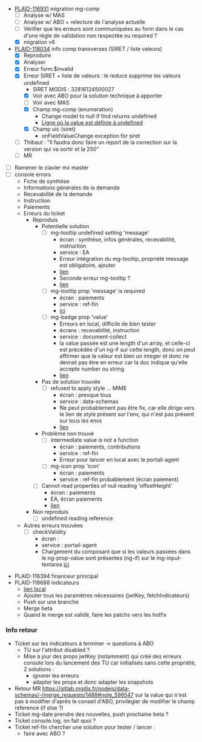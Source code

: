 
-  [PLAID-116931](https://jira.mgdis.fr/browse/PLAID-116931) migration mg-comp
	- [ ] Analyse w/ MAS
	- [ ] Analyse w/ ABO + relecture de l'analyse actuelle
	- [ ] Vérifier que les erreurs sont communiquées au form dans le cas d'une règle de validation non respectée ou required ?
	- [x] migration v6
-  [PLAID-118034](https://jira.mgdis.fr/browse/PLAID-118034) info comp transverses (SIRET / liste valeurs)
	- [x] Reproduire
	- [x] Analyser
	- [x] Erreur form.$invalid
	- [x] Erreur SIRET + liste de valeurs : le reduce supprime les valeurs undefined
		- SIRET MGDIS : 32816124500027
		- [x] Voir avec ABO pour la solution technique à apporter
		- [ ] Voir avec MAS
		- [x] Champ mg-comp (enumeration)
			-  Change model to null if find returns undefined
			- [Ligne où la value est définie à undefined](https://gitlab.mgdis.fr/nodejs/data-schemas/-/blob/beta-november/client/app/components/tenant/forms/form-fields/components/enumeration-type/enumeration-type.js#L273 "https://gitlab.mgdis.fr/nodejs/data-schemas/-/blob/beta-november/client/app/components/tenant/forms/form-fields/components/enumeration-type/enumeration-type.js#L273")
		- [x] Champ uic (siret)
			- onFieldValueChange exception for siret
	- [ ] Thibaut : "Il faudra donc faire un report de la correction sur la version qui va sortir et la 250"
	- [ ] MR
- [ ] Ramener le clavier mx master
- [ ] console errors
	- Fiche de synthèse
	- Informations générales de la demande
	- Recevabilité de la demande
	- Instruction
	- Paiements
	- Erreurs du ticket
		- Reproduis
			- Potentielle solution
				- [ ] mg-tooltip undefined setting 'message' 
					- écran : synthèse, infos générales, recevabilité, instruction
					- service : EA
					- Erreur intégration du mg-tooltip, propriété message est obligatoire, ajouter 
					- [lien](https://gitlab.mgdis.fr/angular/portail-agent-aides/-/blob/beta-november/app/src/aides/dossier/suivi-de-dossier/aides-suivi-de-dossier.html#L69)
					- Seconde erreur mg-tooltip ?
					- [lien](https://gitlab.mgdis.fr/angular/portail-agent-aides/-/blob/beta-november/app/modules/aides/aides-directives/recevabilite/recevabilite.html#L87)
				- [ ] mg-tooltip prop 'message' is required
					- écran : paiements
					- service : ref-fin 
					- [ici](https://gitlab.mgdis.fr/nodejs/referentiel-financement/-/blob/beta-november/apps/client-legacy/components/demandes-paiement/liste-paiements/liste-paiements.component.html#L68)
				- [ ] mg-badge prop 'value'
					- Erreurs en local, difficile de bien tester
					- écrans : recevabilité, instruction
					- service : document-collect
					- la value passée est une length d'un array, et celle-ci est précédée d'un ng-if sur cette length, donc on peut affirmer que la valeur est bien un integer et donc ne devrait pas être en erreur car la doc indique qu'elle accepte number ou string
					- [lien](https://gitlab.mgdis.fr/nodejs/document-collect/-/blob/alpha-oscar/apps/client/app/common/piece-form/piece-form.html#L34)
			- Pas de solution trouvée
				- [ ] refused to apply style ... MIME
					- écran : presque tous
					- service : data-schemas
					- Ne peut probablement pas être fix, car elle dirige vers le lien de style présent sur l'env, qui n'est pas présent sur tous les envs
					- [lien](https://gitlab.mgdis.fr/nodejs/data-schemas/-/blob/beta-november/client/index.html#L11)
			- Problème non trouvé
				- [ ] intermediate value is not a function
					- écran : paiements, contributions
					- service : ref-fin 
					- Erreur pour lancer en local avec le portail-agent
				- [ ] mg-icon prop 'icon'
					- écran : paiements
					- service : ref-fin probablement (écran paiement)
			- [ ] Cannot read properties of null reading 'offsetHeight'
				- écran : paiements
				- EA, écran paiements
				- [lien](https://gitlab.mgdis.fr/angular/portail-agent-aides/-/blob/beta-november/app/src/dashboard/component/panel/panel.component.js#L265)
		- Non reproduis
			- [ ] undefined reading reference
	- Autres erreurs trouvées
		- [ ] checkValidity
			- écran : 
			- service : portail-agent
			- Chargement du composant que si les valeurs passées dans le ng-prop-value sont présentes (ng-if) sur le mg-input-textarea [ici](https://gitlab.mgdis.fr/angular/portail-agent-aides/-/blob/alpha-november/app/modules/aides/aides-directives/recevabilite/recevabilite.html#L62)
- PLAID-116394 financeur principal
- PLAID-118688 indicateurs
	- [lien local](/referentiel-hierarchies/public/#/dev1/indicateurs-saisis/agentIndicateursSaisis?entityId=%2Freferentiel-financement%2Fapi%2Ftenants%2Fdev1%2Fdemandes-financement%2FtB9mvs4DO&fetchIndicateurs=true&jwtKey=jwt-dev1-portail-agent-aides&readOnly=false&state=previewed)
	- Ajouter tous les paramètres nécessaires (jwtKey, fetchIndicateurs)
	- Push sur une branche
	- Merge beta
	- Quand le merge est validé, faire les patchs vers les hotfix


### Info retour

- Ticket sur les indicateurs à terminer -> questions à ABO
	- TU sur l'attribut disabled ?
	- Mise à jour des props jwtKey (notamment) qui créé des erreurs console lors du lancement des TU car initialisés sans cette propriété, 2 solutions : 
		- ignorer les erreurs
		- adapter les props et donc adapter les snapshots
- Retour MR https://gitlab.mgdis.fr/nodejs/data-schemas/-/merge_requests/1488#note_596547 sur la value qui n'est pas à modifier d'après le conseil d'ABO, privilégier de modifier le champ reference (if else ?)
- Ticket mg-date prendre des nouvelles, push prochaine beta ?
- Ticket console.log, on fait quoi ? 
- Ticket ref-fin chercher une solution pour tester / lancer : 
	- faire avec ABO ?